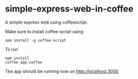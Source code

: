 simple-express-web-in-coffee
============================

A simple express web using coffeescript.

Make sure to install coffee-script using

    npm install -g coffee-script

To run

    npm install
    coffee app.coffee
    
The app should be running now on [http://localhost:3000](http://localhost:3000)
